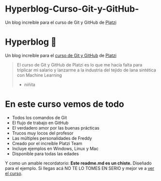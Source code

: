 # Hyperblog-Curso-Git-y-GitHub-
Un blog increíble para el curso de Git y GitHub de <abbr title="La mejor plataforma online :3">Platzi</abbr>

# Hyperblog 💚

Un blog increíble para el [curso de Git y GitHub](https://platzi.com/cursos/git-github/ "Es excelente") de [Platzi](https://platzi.com)

>El curso de Git y GitHub de Platzi es lo que me hacía falta para triplicar mi salario y lanzarme a la industria del tejido de lana sintética con Machine Learning
>* niñita

# En este curso vemos de todo

* Todos los comandos de Git
* El flujo de trabajo en GitHub
* El verdadero amor por las buenas prácticas
* Trucos muy locos del profesor
* Las múltiples personalidades de Freddy
* Creado por el increíble Platzi Team
* Incluye ejemplos en Windows, Linux y Mac
* Disponible para todas las edades

Y como un amable recordatorio: **Este readme.md es un chiste.** Diseñado para el ejemplo. Si llegas acá NO TE LO TOMES EN SERIO y mejor ve a [ver el curso](https://platzi.com/cursos/git-github/ "Curso profesional de Git y GitHub").